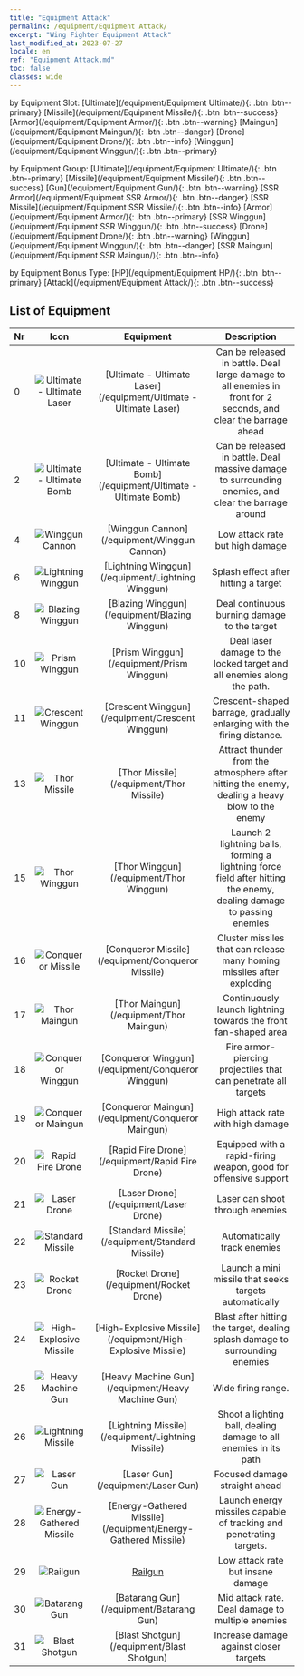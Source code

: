```yaml
---
title: "Equipment Attack"
permalink: /equipment/Equipment Attack/
excerpt: "Wing Fighter Equipment Attack"
last_modified_at: 2023-07-27
locale: en
ref: "Equipment Attack.md"
toc: false
classes: wide
---
```


  by Equipment Slot:  [Ultimate](/equipment/Equipment Ultimate/){: .btn .btn--primary}   [Missile](/equipment/Equipment Missile/){: .btn .btn--success}   [Armor](/equipment/Equipment Armor/){: .btn .btn--warning}   [Maingun](/equipment/Equipment Maingun/){: .btn .btn--danger}   [Drone](/equipment/Equipment Drone/){: .btn .btn--info}   [Winggun](/equipment/Equipment Winggun/){: .btn .btn--primary} 

  by Equipment Group:  [Ultimate](/equipment/Equipment Ultimate/){: .btn .btn--primary}   [Missile](/equipment/Equipment Missile/){: .btn .btn--success}   [Gun](/equipment/Equipment Gun/){: .btn .btn--warning}   [SSR Armor](/equipment/Equipment SSR Armor/){: .btn .btn--danger}   [SSR Missile](/equipment/Equipment SSR Missile/){: .btn .btn--info}   [Armor](/equipment/Equipment Armor/){: .btn .btn--primary}   [SSR Winggun](/equipment/Equipment SSR Winggun/){: .btn .btn--success}   [Drone](/equipment/Equipment Drone/){: .btn .btn--warning}   [Winggun](/equipment/Equipment Winggun/){: .btn .btn--danger}   [SSR Maingun](/equipment/Equipment SSR Maingun/){: .btn .btn--info} 

  by Equipment Bonus Type:  [HP](/equipment/Equipment HP/){: .btn .btn--primary}   [Attack](/equipment/Equipment Attack/){: .btn .btn--success} 

## List of Equipment

  |  Nr | Icon |      Equipment        |   Description   |
  |:----|:----:|:---------------:|:---------------:|
  | 0 | ![Ultimate - Ultimate Laser](/images/equipment/bs_icon_jg.png) | [Ultimate - Ultimate Laser](/equipment/Ultimate - Ultimate Laser) | Can be released in battle. Deal large damage to all enemies in front for 2 seconds, and clear the barrage ahead | 
  | 2 | ![Ultimate - Ultimate Bomb](/images/equipment/bs_icon_zd.png) | [Ultimate - Ultimate Bomb](/equipment/Ultimate - Ultimate Bomb) | Can be released in battle. Deal massive damage to surrounding enemies, and clear the barrage around | 
  | 4 | ![Winggun Cannon](/images/equipment/fupao1.png) | [Winggun Cannon](/equipment/Winggun Cannon) | Low attack rate but high damage | 
  | 6 | ![Lightning Winggun](/images/equipment/fupao2.png) | [Lightning Winggun](/equipment/Lightning Winggun) | Splash effect after hitting a target | 
  | 8 | ![Blazing Winggun](/images/equipment/fupao3.png) | [Blazing Winggun](/equipment/Blazing Winggun) | Deal continuous burning damage to the target | 
  | 10 | ![Prism Winggun](/images/equipment/fupao4.png) | [Prism Winggun](/equipment/Prism Winggun) | Deal laser damage to the locked target and all enemies along the path. | 
  | 11 | ![Crescent Winggun](/images/equipment/fupao5.png) | [Crescent Winggun](/equipment/Crescent Winggun) | Crescent-shaped barrage, gradually enlarging with the firing distance. | 
  | 13 | ![Thor Missile](/images/equipment/daodan6.png) | [Thor Missile](/equipment/Thor Missile) | Attract thunder from the atmosphere after hitting the enemy, dealing a heavy blow to the enemy | 
  | 15 | ![Thor Winggun](/images/equipment/fupao7.png) | [Thor Winggun](/equipment/Thor Winggun) | Launch 2 lightning balls, forming a lightning force field after hitting the enemy, dealing damage to passing enemies | 
  | 16 | ![Conqueror Missile](/images/equipment/daodan5.png) | [Conqueror Missile](/equipment/Conqueror Missile) | Cluster missiles that can release many homing missiles after exploding | 
  | 17 | ![Thor Maingun](/images/equipment/zhupao7.png) | [Thor Maingun](/equipment/Thor Maingun) | Continuously launch lightning towards the front fan-shaped area | 
  | 18 | ![Conqueror Winggun](/images/equipment/fupao6.png) | [Conqueror Winggun](/equipment/Conqueror Winggun) | Fire armor-piercing projectiles that can penetrate all targets | 
  | 19 | ![Conqueror Maingun](/images/equipment/zhupao6.png) | [Conqueror Maingun](/equipment/Conqueror Maingun) | High attack rate with high damage | 
  | 20 | ![Rapid Fire Drone](/images/equipment/wurenji1.png) | [Rapid Fire Drone](/equipment/Rapid Fire Drone) | Equipped with a rapid-firing weapon, good for offensive support | 
  | 21 | ![Laser Drone](/images/equipment/wurenji3.png) | [Laser Drone](/equipment/Laser Drone) | Laser can shoot through enemies | 
  | 22 | ![Standard Missile](/images/equipment/daodan1.png) | [Standard Missile](/equipment/Standard Missile) | Automatically track enemies | 
  | 23 | ![Rocket Drone](/images/equipment/wurenji2.png) | [Rocket Drone](/equipment/Rocket Drone) | Launch a mini missile that seeks targets automatically | 
  | 24 | ![High-Explosive Missile](/images/equipment/daodan2.png) | [High-Explosive Missile](/equipment/High-Explosive Missile) | Blast after hitting the target, dealing splash damage to surrounding enemies | 
  | 25 | ![Heavy Machine Gun](/images/equipment/zhupao1.png) | [Heavy Machine Gun](/equipment/Heavy Machine Gun) | Wide firing range. | 
  | 26 | ![Lightning Missile](/images/equipment/daodan3.png) | [Lightning Missile](/equipment/Lightning Missile) | Shoot a lighting ball, dealing damage to all enemies in its path | 
  | 27 | ![Laser Gun](/images/equipment/zhupao2.png) | [Laser Gun](/equipment/Laser Gun) | Focused damage straight ahead | 
  | 28 | ![Energy-Gathered Missile](/images/equipment/daodan4.png) | [Energy-Gathered Missile](/equipment/Energy-Gathered Missile) | Launch energy missiles capable of tracking and penetrating targets. | 
  | 29 | ![Railgun](/images/equipment/zhupao3.png) | [Railgun](/equipment/Railgun) | Low attack rate but insane damage | 
  | 30 | ![Batarang Gun](/images/equipment/zhupao4.png) | [Batarang Gun](/equipment/Batarang Gun) | Mid attack rate. Deal damage to multiple enemies | 
  | 31 | ![Blast Shotgun](/images/equipment/zhupao5.png) | [Blast Shotgun](/equipment/Blast Shotgun) | Increase damage against closer targets | 
